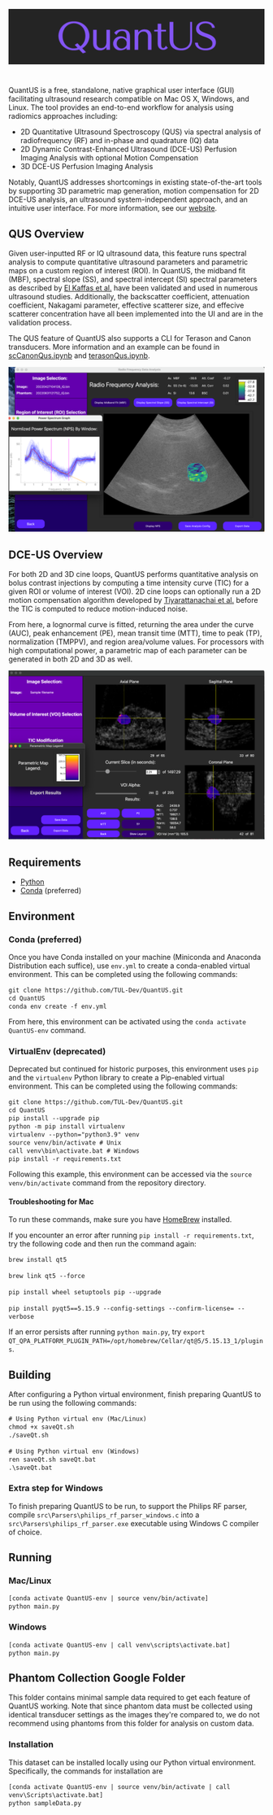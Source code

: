 <p align="center">
  <img src="Images/logo.png" alt="drawing" width="700"/>
</p>

#

QuantUS is a free, standalone, native graphical user interface (GUI) facilitating ultrasound research compatible on Mac OS X, Windows, and Linux. The tool provides an end-to-end workflow for analysis using radiomics approaches including:

* 2D Quantitative Ultrasound Spectroscopy (QUS) via spectral analysis of radiofrequency (RF) and in-phase and quadrature (IQ) data
* 2D Dynamic Contrast-Enhanced Ultrasound (DCE-US) Perfusion Imaging Analysis with optional Motion Compensation
* 3D DCE-US Perfusion Imaging Analysis

Notably, QuantUS addresses shortcomings in existing state-of-the-art tools by supporting 3D parametric map generation, motion compensation for 2D DCE-US analysis, an ultrasound system-independent approach, and an intuitive user interface. For more information, see our [website](https://quantus.webflow.io).

## QUS Overview

Given user-inputted RF or IQ ultrasound data, this feature runs spectral analysis to compute quantitative ultrasound parameters and parametric maps on a custom region of interest (ROI). In QuantUS, the midband fit (MBF), spectral slope (SS), and spectral intercept (SI) spectral parameters as described by [El Kaffas et al.](https://pubmed.ncbi.nlm.nih.gov/26233222/) have been validated and used in numerous ultrasound studies. Additionally, the backscatter coefficient, attenuation coefficient, Nakagami parameter, effective scatterer size, and effecive scatterer concentration have all been implemented into the UI and are in the validation process.

The QUS feature of QuantUS also supports a CLI for Terason and Canon transducers. More information and an example can be found in [scCanonQus.ipynb](CLI-Demos/scCanonQus.ipynb) and [terasonQus.ipynb](CLI-Demos/terasonQus.ipynb).

![MBF Parametric Map Example](Images/mbfSc.png)

## DCE-US Overview

For both 2D and 3D cine loops, QuantUS performs quantitative analysis on bolus contrast injections by computing a time intensity curve (TIC) for a given ROI or volume of interest (VOI). 2D cine loops can optionally run a 2D motion compensation algorithm developed by [Tiyarattanachai et al.](https://pubmed.ncbi.nlm.nih.gov/35970658/) before the TIC is computed to reduce motion-induced noise.

From here, a lognormal curve is fitted, returning the area under the curve (AUC), peak enhancement (PE), mean transit time (MTT), time to peak (TP), normalization (TMPPV), and region area/volume values. For processors with high computational power, a parametric map of each parameter can be generated in both 2D and 3D as well.

![3D DCE-US Parametric Map Example](Images/3dDceusParamap.png)

## Requirements

* [Python](https://www.python.org/downloads/)
* [Conda](https://conda.io/projects/conda/en/latest/user-guide/install/index.html) (preferred)

## Environment

### Conda (preferred)

Once you have Conda installed on your machine (Miniconda and Anaconda Distribution each suffice), use `env.yml` to create a conda-enabled virtual environment. This can be completed using the following commands:

```shell
git clone https://github.com/TUL-Dev/QuantUS.git
cd QuantUS
conda env create -f env.yml
```

From here, this environment can be activated using the `conda activate QuantUS-env` command.

### VirtualEnv (deprecated)

Deprecated but continued for historic purposes, this environment uses `pip` and the `virtualenv` Python library to create a Pip-enabled virtual environment. This can be completed using the following commands:

```shell
git clone https://github.com/TUL-Dev/QuantUS.git
cd QuantUS
pip install --upgrade pip
python -m pip install virtualenv
virtualenv --python="python3.9" venv
source venv/bin/activate # Unix
call venv\bin\activate.bat # Windows
pip install -r requirements.txt
```

Following this example, this environment can be accessed via the `source venv/bin/activate` command from the repository directory.

#### Troubleshooting for Mac

To run these commands, make sure you have [HomeBrew](https://brew.sh/) installed.

If you encounter an error after running `pip install -r requirements.txt`, try the following code and then run the command again:

```shell
brew install qt5

brew link qt5 --force

pip install wheel setuptools pip --upgrade

pip install pyqt5==5.15.9 --config-settings --confirm-license= --verbose
```

If an error persists after running `python main.py`, try `export QT_QPA_PLATFORM_PLUGIN_PATH=/opt/homebrew/Cellar/qt@5/5.15.13_1/plugins`.

## Building

After configuring a Python virtual environment, finish preparing QuantUS to be run using the following commands:

```shell
# Using Python virtual env (Mac/Linux)
chmod +x saveQt.sh
./saveQt.sh

# Using Python virtual env (Windows)
ren saveQt.sh saveQt.bat
.\saveQt.bat
```

### Extra step for Windows

To finish preparing QuantUS to be run, to support the Philips RF parser, compile `src\Parsers\philips_rf_parser_windows.c` into a `src\Parsers\philips_rf_parser.exe` executable using Windows C compiler of choice.

## Running

### Mac/Linux

```shell
[conda activate QuantUS-env | source venv/bin/activate]
python main.py
```

### Windows

```shell
[conda activate QuantUS-env | call venv\scripts\activate.bat]
python main.py
```

## Phantom Collection Google Folder

This folder contains minimal sample data required to get each feature of
QuantUS working. Note that since phantom data must be collected using
identical transducer settings as the images they're compared to, we
do not recommend using phantoms from this folder for analysis on custom
data.

### Installation

This dataset can be installed locally using our Python virtual environment. Specifically, the commands for installation are

```shell
[conda activate QuantUS-env | source venv/bin/activate | call venv\Scripts\activate.bat]
python sampleData.py
```
